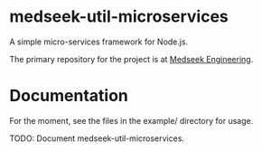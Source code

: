medseek-util-microservices
==========================

A simple micro-services framework for Node.js.

The primary repository for the project is at [Medseek Engineering](https://github.com/medseek-engineering/medseek-util-microservices).


Documentation
=============

For the moment, see the files in the example/ directory for usage.

TODO: Document medseek-util-microservices.
